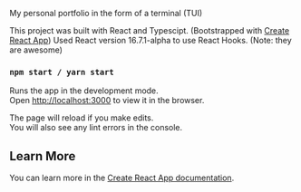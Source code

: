 
My personal portfolio in the form of a terminal (TUI)

This project was built with React and Typescipt.
(Bootstrapped with [Create React App](https://github.com/facebook/create-react-app))
Used React version 16.7.1-alpha to use React Hooks. (Note: they are awesome)


### `npm start / yarn start`

Runs the app in the development mode.<br>
Open [http://localhost:3000](http://localhost:3000) to view it in the browser.

The page will reload if you make edits.<br>
You will also see any lint errors in the console.

## Learn More

You can learn more in the [Create React App documentation](https://facebook.github.io/create-react-app/docs/getting-started).
